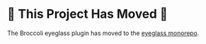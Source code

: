 # 🚨 This Project Has Moved 🚨

The Broccoli eyeglass plugin has moved to the [eyeglass monorepo](https://github.com/linkedin/eyeglass/tree/master/packages/broccoli-eyeglass).

